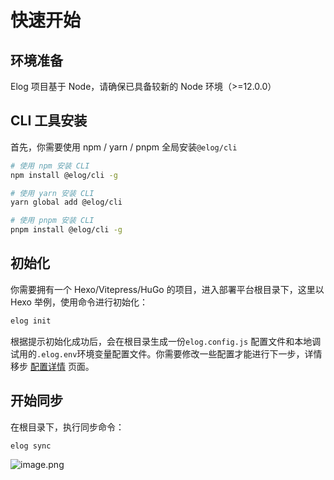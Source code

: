 # 快速开始

## 环境准备

Elog 项目基于 Node，请确保已具备较新的 Node 环境（>=12.0.0）

## CLI 工具安装

首先，你需要使用 npm / yarn / pnpm 全局安装`@elog/cli`

```bash
# 使用 npm 安装 CLI
npm install @elog/cli -g

# 使用 yarn 安装 CLI
yarn global add @elog/cli

# 使用 pnpm 安装 CLI
pnpm install @elog/cli -g
```

## 初始化

你需要拥有一个 Hexo/Vitepress/HuGo 的项目，进入部署平台根目录下，这里以 Hexo 举例，使用命令进行初始化：

```bash
elog init
```

根据提示初始化成功后，会在根目录生成一份`elog.config.js` 配置文件和本地调试用的`.elog.env`环境变量配置文件。你需要修改一些配置才能进行下一步，详情移步 [配置详情](/yuque/fe8ywmt999gon12w) 页面。

## 开始同步

在根目录下，执行同步命令：

```bash
elog sync
```

![image.png](https://blogimagesrep-1257180516.cos.ap-guangzhou.myqcloud.com/elog-docs-images/Flm8w1xQjM7_RKtrI8PO3K80hO-T.png)
